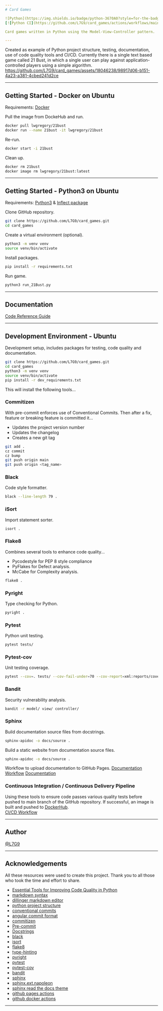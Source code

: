 ```yaml
---
# Card Games

![Python](https://img.shields.io/badge/python-3670A0?style=for-the-badge&logo=python&logoColor=ffdd54) ![Ubuntu](https://img.shields.io/badge/Ubuntu-E95420?style=for-the-badge&logo=ubuntu&logoColor=white)
[![Python CI](https://github.com/L7G9/card_games/actions/workflows/main.yaml/badge.svg)](https://github.com/L7G9/card_games/actions/workflows/main.yaml) [![](https://img.shields.io/github/v/tag/L7G9/card_games?sort=semver)](https://https://github.com/L7G9/card_games/tags) [![](https://img.shields.io/github/license/L7G9/card_games)](https://github.com/L7G9/card_games/blob/main/LICENSE) [![](https://img.shields.io/badge/code%20style-black-000000.svg)](https://github.com/psf/black) [![](https://img.shields.io/badge/security-bandit-yellow.svg)](https://github.com/PyCQA/bandit)

Card games written in Python using the Model-View-Controller pattern.

---
```


Created as example of Python project structure, testing, documentation, use of code quality tools and CI/CD.  Currently there is a single text based game called 21 Bust, in which a single user can play against application-controlled players using a simple algorithm.
https://github.com/L7G9/card_games/assets/18046238/98917d06-b151-4a23-a381-4cbed241d2ce

---
## Getting Started - Docker on Ubuntu
Requirements: [Docker](https://docs.docker.com/engine/install/ubuntu/)

Pull the image from DockeHub and run.
```bash
docker pull lwgregory/21bust
docker run --name 21bust -it lwgregory/21bust
```
Re-run.
```bash
docker start -i 21bust
```
Clean up.
```bash
docker rm 21bust
docker image rm lwgregory/21bust:latest
```

---

## Getting Started - Python3 on Ubuntu
Requirements: [Python3](https://www.python.org/downloads/) & [Inflect package](https://pypi.org/project/inflect/)

Clone GitHub repository.
```bash
git clone https://github.com/L7G9/card_games.git
cd card_games
```
Create a virtual environment (optional).
```bash
python3 -m venv venv
source venv/bin/activate
```
Install packages.
```bash
pip install -r requirements.txt
```
Run game.
```bash
python3 run_21Bust.py
```

---

## Documentation
[Code Reference Guide](https://l7g9.github.io/card_games/)

---

## Development Environment - Ubuntu
Development setup, includes packages for testing, code quality and documentation.
```bash
git clone https://github.com/L7G9/card_games.git
cd card_games
python3 -m venv venv
source venv/bin/activate
pip install -r dev_requirements.txt
```
This will install the following tools...

### Commitizen
With pre-commit enforces use of Conventional Commits.
Then after a fix, feature or breaking feature is committed it...
  - Updates the project version number
  - Updates the changelog
  - Creates a new git tag
```bash
git add .
cz commit
cz bump
git push origin main
git push origin <tag_name>
```

### Black
Code style formatter.
```bash
black --line-length 79 .
```

### iSort
Import statement sorter.
```bash
isort .
```

### Flake8
Combines several tools to enhance code quality...
- Pycodestyle for PEP 8 style compliance
- PyFlakes for Defect analysis.
- McCabe for Complexity analysis.
```bash
flake8 .
```

### Pyright
Type checking for Python.
```bash
pyright .
```

### Pytest
Python unit testing.
```bash
pytest tests/
```

### Pytest-cov
Unit testing coverage.
```bash
pytest --cov=. tests/ --cov-fail-under=70 --cov-report=xml:reports/coverage.xml
```

### Bandit
Security vulnerability analysis.
```Bash
bandit -r model/ view/ controller/
```

### Sphinx
Build documentation source files from docstrings.
```Bash
sphinx-apidoc -o docs/source .
```
Build a static website from documentation source files.
```Bash
sphinx-apidoc -o docs/source .
```
Workflow to upload documentation to GitHub Pages.
[Documentation Workflow](https://github.com/L7G9/card_games/blob/main/.github/workflows/sphinx.yml)
[Documentation](https://l7g9.github.io/card_games/)

### Continuous Integration / Continuous Delivery Pipeline
Using these tools to ensure code passes various quality tests before pushed to main branch of the GitHub repository.  If successful, an image is built and pushed to [DockerHub](https://hub.docker.com/repository/docker/lwgregory/21bust/general).   
[CI/CD Workflow](https://github.com/L7G9/card_games/blob/main/.github/workflows/main.yaml)

---

## Author
[@L7G9](https://www.github.com/L7G9)

---

## Acknowledgements
All these resources were used to create this project.  Thank you to all those who took the time and effort to share.
- [Essential Tools for Improving Code Quality in Python](https://itnext.io/essential-tools-for-improving-code-quality-in-python-d24ca3b963d4?gi=778eda09d9b7)
- [markdown syntax](https://towardsdatascience.com/the-ultimate-markdown-cheat-sheet-3d3976b31a0)
- [dillinger markdown editor](https://dillinger.io/)
- [python project structure](https://realpython.com/python-application-layouts/)
- [conventional commits](https://www.conventionalcommits.org/en/v1.0.0/)
- [angular commit format](https://github.com/angular/angular/blob/main/CONTRIBUTING.md#commit)
- [commitizen](https://commitizen-tools.github.io/commitizen/)
- [Pre-commit](https://pre-commit.com/)
- [Docstrings](https://github.com/google/styleguide/blob/gh-pages/pyguide.md#38-comments-and-docstrings)
- [black](https://pypi.org/project/black/)
- [isort](https://pycqa.github.io/isort/)
- [flake8](https://pypi.org/project/flake8/)
- [type-hinting](https://docs.python.org/3/library/typing.html)
- [pyright](https://microsoft.github.io/pyright/#/)
- [pytest](https://docs.pytest.org/en/7.3.x/)
- [pytest-cov](https://pypi.org/project/pytest-cov/)
- [bandit](https://pypi.org/project/bandit/)
- [sphinx](https://www.sphinx-doc.org/en/master/)
- [sphinx.ext.napoleon](https://www.sphinx-doc.org/en/master/usage/extensions/napoleon.html)
- [sphinx read the docs theme](https://sphinx-rtd-theme.readthedocs.io/en/stable/)
- [github pages actions](https://github.com/peaceiris/actions-gh-pages)
- [github docker actions](https://docs.docker.com/build/ci/github-actions/)
---

